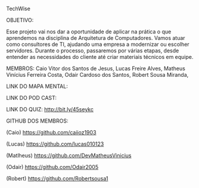 TechWise

OBJETIVO:

Esse projeto vai nos dar a oportunidade de aplicar na prática o que aprendemos na disciplina de Arquitetura de Computadores.
Vamos atuar como consultores de TI, ajudando uma empresa a modernizar ou escolher servidores.
Durante o processo, passaremos por várias etapas, desde entender as necessidades do cliente até criar materiais técnicos em equipe.

MEMBROS:
Caio Vitor dos Santos de Jesus,
Lucas Freire Alves,
Matheus Vinícius Ferreira Costa,
Odair Cardoso dos Santos,
Robert Sousa Miranda,

LINK DO MAPA MENTAL:

LINK DO POD CAST:

LINK DO QUIZ:
http://bit.ly/45seykc
 
GITHUB DOS MEMBROS:

(Caio) https://github.com/caiioz1903

(Lucas) https://github.com/lucas010123

(Matlheus) https://github.com/DevMatheusVinicius

(Odair) https://github.com/Odair2005

(Robert) https://github.com/Robertsousa1



